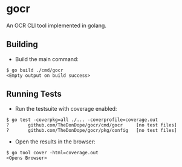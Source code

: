 # gocr

An OCR CLI tool implemented in golang.

## Building

- Build the main command:

```shell
$ go build ./cmd/gocr
<Empty output on build success>
```

## Running Tests

- Run the testsuite with coverage enabled:

```shell
$ go test -coverpkg=all ./... -coverprofile=coverage.out
?       github.com/TheDonDope/gocr/cmd/gocr     [no test files]
?       github.com/TheDonDope/gocr/pkg/config   [no test files]
```

- Open the results in the browser:

```shell
$ go tool cover -html=coverage.out
<Opens Browser>
```
